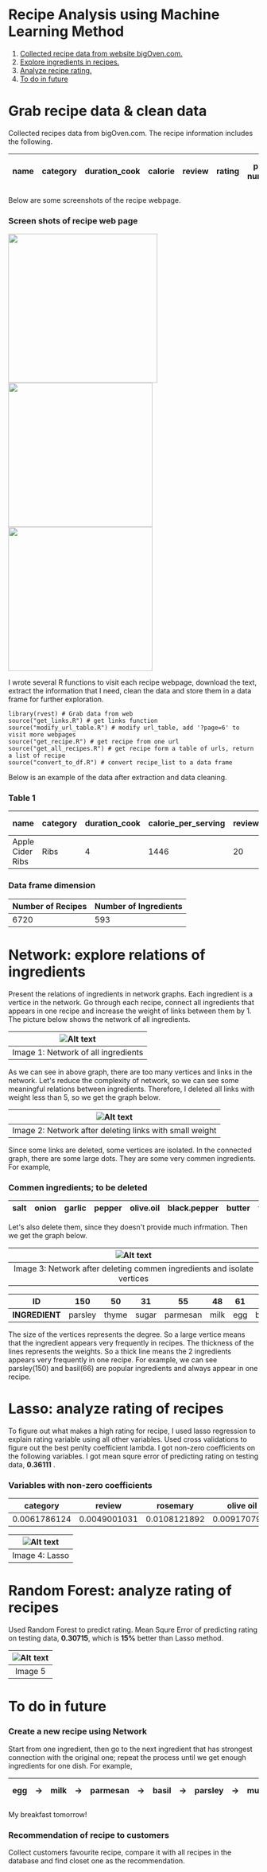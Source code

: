 # Recipe Analysis using Machine Learning Method
1. [Collected recipe data from website bigOven.com.](README.md#Grab-recipe-data-&-clean-data)
2. [Explore ingredients in recipes.](README.md#Network)
3. [Analyze recipe rating.](README.md#Random-Forest)
4. [To do in future](README.md#to-do-in-future)

# Grab recipe data & clean data
Collected recipes data from bigOven.com. The recipe information includes the following.

|name     |category|duration_cook| calorie|review| rating|photo numbers| serving_num    |all ingredients & amount| 
|---------|-----------|---------|-----------|---------|-----------|---------|-----------|----|

Below are some screenshots of the recipe webpage.

### Screen shots of recipe web page
<img src="picture/bigOven_1.png" width="300"><img src="picture/bigOven_2.png" width="290"><img src="picture/bigOven_3.png" width="290">

I wrote several R functions to visit each recipe webpage, download the text, extract the information that I need, clean the data and store them in a data frame for further exploration.

```{r, warning= F, message=FALSE}
library(rvest) # Grab data from web
source("get_links.R") # get links function
source("modify_url_table.R") # modify url_table, add '?page=6' to visit more webpages
source("get_recipe.R") # get recipe from one url
source("get_all_recipes.R") # get recipe form a table of urls, return a list of recipe
source("convert_to_df.R") # convert recipe_list to a data frame
```
Below is an example of the data after extraction and data cleaning.

### Table 1

|name|category|duration_cook| calorie_per_serving |review| rating|photo numbers| serving_num     |Ribs| Black pepper |salt  | Garlic |...... |
|---------|-----------|---------|-----------|---------|-----------|---------|-----------|---------|-----------|---------|------|------|
|Apple Cider Ribs | Ribs  |4| 1446 |20| 4.5|2| 4     |2     | 1 |1     | 2  | ......|

### Data frame dimension

|Number of Recipes  | Number of Ingredients |
|--------------|--------------------|
|6720  | 593|

# Network: explore relations of ingredients
Present the relations of ingredients in network graphs. Each ingredient is a vertice in the network.
Go through each recipe, connect all ingredients that appears in one recipe and increase the weight of links between them by 1. The picture below shows the network of all ingredients.

|![Alt text](picture/network_1.png?raw=true "Network of all ingredients")|
|:----------:|
|Image 1: Network of all ingredients|

As we can see in above graph, there are too many vertices and links in the network. Let's reduce the complexity of network, so we can see some meaningful relations between ingredients. Therefore, I deleted all links with weight less than 5, so we get the graph below.

|![Alt text](picture/network_2.png?raw=true "Network of all ingredients")|
|:----------:|
|Image 2: Network after deleting links with small weight|

Since some links are deleted, some vertices are isolated. In the connected graph, there are some large dots. They are some very commen ingredients. For example,

### Commen ingredients; to be deleted

|salt     | onion     |garlic   | pepper     |olive.oil     | black.pepper     |butter     | tomatoes     | ......|
|---------|-----------|---------|-----------|---------|-----------|---------|-----------|-----|

Let's also delete them, since they doesn't provide much infrmation. Then we get the graph below.

|![Alt text](picture/network_3.png?raw=true "Network of all ingredients")|
|:----------:|
|Image 3: Network after deleting commen ingredients and isolate vertices|


| **ID**     | 150     |50   | 31     |55    | 48     |61     | 66     | ......|
|---------|-----------|---------|-------|---------|-----------|---------|-------|----|
|**INGREDIENT** | parsley |thyme   | sugar  |parmesan   | milk    |egg     | basil  |......|

The size of the vertices represents the degree. So a large vertice means that the ingredient appears very frequently in recipes. The thickness of the lines represents the weights. So a thick line means the 2 ingredients appears very frequently in one recipe. For example, we can see parsley(150) and basil(66) are popular ingredients and always appear in one recipe.


# Lasso: analyze rating of recipes

To figure out what makes a high rating for recipe, I used lasso regression to explain rating variable using all other variables. Used cross validations to figure out the best penlty coefficient lambda. I got non-zero coefficients on the following variables. I got mean squre error of predicting rating on testing data,  **0.36111** . 

### Variables with non-zero coefficients

| category    | review     |rosemary   | olive oil     |milk    | spaghetti.sauce       | ......|
|---------|-----------|---------|-------|---------|-----------|---------|
| 0.0061786124  | 0.0049001031 |0.0108121892 | 0.0091707927  |-0.0094320080    | -0.0059373417   | ......|

|![Alt text](picture/lasso_2.png?raw=true "Network of all ingredients")|
|:----------:|
|Image 4: Lasso|

# Random Forest: analyze rating of recipes
Used Random Forest to predict rating.  Mean Squre Error of predicting rating on testing data,  **0.30715**, which is **15%** better than Lasso method.

|![Alt text](picture/rf_1.png?raw=true "Title")|
|:----------------------------------------:|
| Image 5  |

# To do in future
### Create a new recipe using Network
Start from one ingredient, then go to the next ingredient that has strongest connection with the original one; repeat the process until we get enough ingredients for one dish.  For example,

| egg | -> | milk | -> | parmesan | ->| basil| ->| parsley| ->| mushrooms|->| white wine|
|-----|-----|-----|----|----------|---|-----|----|---------|--|----------|---|--------|

My breakfast tomorrow!
### Recommendation of recipe to customers
Collect customers favourite recipe, compare it with all recipes in the database and find closet one as the recommendation.
